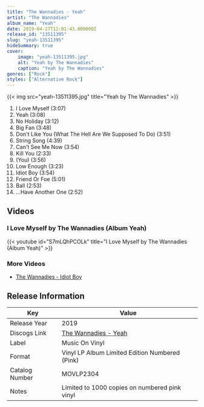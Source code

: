 ```yaml
---
title: "The Wannadies - Yeah"
artist: "The Wannadies"
album_name: "Yeah"
date: 2019-04-27T12:01:43.000000Z
release_id: "13511395"
slug: "yeah-13511395"
hideSummary: true
cover:
    image: "yeah-13511395.jpg"
    alt: "Yeah by The Wannadies"
    caption: "Yeah by The Wannadies"
genres: ["Rock"]
styles: ["Alternative Rock"]
---
```


{{< img src="yeah-13511395.jpg" title="Yeah by The Wannadies" >}}

<!-- section break -->

1. I Love Myself (3:07)
2. Yeah (3:08)
3. No Holiday (3:12)
4. Big Fan (3:48)
5. Don't Like You (What The Hell Are We Supposed To Do) (3:51)
6. String Song (4:39)
7. Can't See Me Now (3:54)
8. Kill You (2:33)
9. (You) (3:56)
10. Low Enough (3:23)
11. Idiot Boy (3:54)
12. Friend Or Foe (5:01)
13. Ball (2:53)
14. ...Have Another One (2:52)

<!-- section break -->




## Videos
### I Love Myself by The Wannadies (Album Yeah)
{{< youtube id="S7mLQhPCOLk" title="I Love Myself by The Wannadies (Album Yeah)" >}}<br>

### More Videos

- [The Wannadies - Idiot Boy](https://www.youtube.com/watch?v=TN3pSDdISnQ)


## Release Information
|  Key           | Value                                                |
| ---------------| ---------------------------------------------------- |
| Release Year   | 2019                                   |
| Discogs Link   | [The Wannadies - Yeah](https://www.discogs.com/release/13511395-The-Wannadies-Yeah) |
| Label          | Music On Vinyl |
| Format         | Vinyl LP Album Limited Edition Numbered (Pink) |
| Catalog Number | MOVLP2304 |
| Notes | Limited to 1000 copies on numbered pink vinyl |